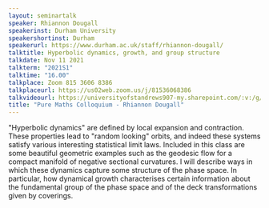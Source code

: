 ```yaml
---
layout: seminartalk
speaker: Rhiannon Dougall
speakerinst: Durham University
speakershortinst: Durham
speakerurl: https://www.durham.ac.uk/staff/rhiannon-dougall/
talktitle: Hyperbolic dynamics, growth, and group structure
talkdate: Nov 11 2021
talkterm: "2021S1"
talktime: "16.00"
talkplace: Zoom 815 3606 8386
talkplaceurl: https://us02web.zoom.us/j/81536068386
talkvideourl: https://universityofstandrews907-my.sharepoint.com/:v:/g/personal/lst6_st-andrews_ac_uk/EZud7iP3ZzlKoEXqYplIKQ0BSoW3PV-SDDB4lKcucJrM3A?e=XRNfx1
title: "Pure Maths Colloquium - Rhiannon Dougall"
---
```


"Hyperbolic dynamics" are defined by local expansion and contraction. These properties lead to "random looking" orbits, and indeed these systems satisfy various interesting statistical limit laws. Included in this class are some beautiful geometric examples such as the geodesic flow for a compact manifold of negative sectional curvatures. I will describe ways in which these dynamics capture some structure of the phase space. In particular, how dynamical growth characterises certain information about the fundamental group of the phase space and of the deck transformations given by coverings.
